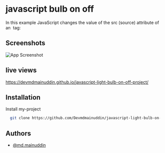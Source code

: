 
# javascript bulb on off 

In this example JavaScript changes the value of the src (source) attribute of an <img> tag:


## Screenshots

![App Screenshot](https://i.ibb.co/0FKvxkG/javascript-bulb.jpg)


## live views

https://devmdmainuddin.github.io/javascript-light-bulb-on-off-project/


## Installation

Install my-project 

```bash
  git clone https://github.com/Devmdmainuddin/javascript-light-bulb-on-off-project.git
```
    
## Authors

- [@md.mainuddin](https://github.com/Devmdmainuddin/)


